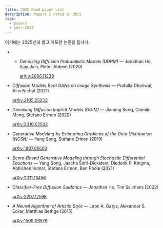 ```yaml
---
title: 2025 Read paper List
description: Papers I noted in 2025
tags:
  - papers
  - year-2025
---
```


여기에는 2025년에 읽고 메모한 논문을 둡니다. 

- - _Denoising Diffusion Probabilistic Models (DDPM)_ — Jonathan Ho, Ajay Jain, Pieter Abbeel (2020)
    
    [arXiv:2006.11239](https://arxiv.org/abs/2006.11239) 
    
- _Diffusion Models Beat GANs on Image Synthesis_ — Prafulla Dhariwal, Alex Nichol (2021)
    
    [arXiv:2105.05233](https://arxiv.org/abs/2105.05233) 
    
- _Denoising Diffusion Implicit Models (DDIM)_ — Jiaming Song, Chenlin Meng, Stefano Ermon (2020)
    
    [arXiv:2010.02502](https://arxiv.org/abs/2010.02502) 
    
- _Generative Modeling by Estimating Gradients of the Data Distribution (NCSN)_ — Yang Song, Stefano Ermon (2019)
    
    [arXiv:1907.05600](https://arxiv.org/abs/1907.05600) 
    
- _Score-Based Generative Modeling through Stochastic Differential Equations_ — Yang Song, Jascha Sohl-Dickstein, Diederik P. Kingma, Abhishek Kumar, Stefano Ermon, Ben Poole (2021)
    
    [arXiv:2011.13456](https://arxiv.org/abs/2011.13456) 
    
- _Classifier-Free Diffusion Guidance_ — Jonathan Ho, Tim Salimans (2022)
    
    [arXiv:2207.12598](https://arXiv.org/abs/2207.12598)
    
- _A Neural Algorithm of Artistic Style_ — Leon A. Gatys, Alexander S. Ecker, Matthias Bethge (2015)
    
    [arXiv:1508.06576](https://arxiv.org/abs/1508.06576)

